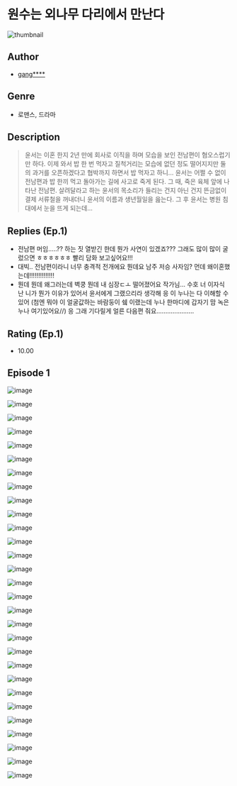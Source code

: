# 원수는 외나무 다리에서 만난다
![thumbnail](https://image-comic.pstatic.net/user_contents_data/challenge_comic/2023/05/23/upload_7377569306457487204_480x623.jpeg)

## Author
- [gang****](https://comic.naver.com/artistTitle?id=366765)

## Genre
- 로맨스, 드라마

## Description
> 윤서는 이혼 한지 2년 만에 회사로 이직을 하며 모습을 보인 전남편이 혐오스럽기만 하다. 이제 와서 밥 한 번 먹자고 질척거리는 모습에 없던 정도 떨어지지만 둘의 과거를 오픈하겠다고 협박까지 하면서 밥 먹자고 하니... 윤서는 어쩔 수 없이 전남편과 밥 한끼 먹고 돌아가는 길에 사고로 죽게 된다. 그 때, 죽은 육체 앞에 나타난 전남편. 살려달라고 하는 윤서의 목소리가 들리는 건지 아닌 건지 뜬금없이 결제 서류철을 꺼내더니 윤서의 이름과 생년월일을 읊는다. 그 후 윤서는 병원 침대에서 눈을 뜨게 되는데...

## Replies (Ep.1)
- 전남편 머임.....?? 하는 짓 열받긴 한데 뭔가 사연이 있겠죠??? 그래도 많이 많이 굴렀으면 ㅎㅎㅎㅎㅎㅎ 빨리 담화 보고싶어요!!!
- 대빅.. 전남편이라니 너무 충격적 전개에요 뭔데요 남주 저승 사자임? 먼데 왜이혼했는데!!!!!!!!!!!!!!
- 뭔데 뭔데 왜그러는데 벽쿵 뭔데 내 심장ㄷㅗ 떨어졌어요 작가님... 수호 너 이자식 난 니가 뭔가 이유가 있어서 윤서에게 그랬으리라 생각해 응 이 누나는 다 이해할 수 있어 (첨엔 뭐야 이 얼굴값하는 바람둥이 쉨 이랬는데 누나 한마디에 갑자기 맘 녹은 누나 여기있어요//) 응 그래 기다릴게 얼른 다음편 줘요.....................

## Rating (Ep.1)
- 10.00

## Episode 1
![image](https://image-comic.pstatic.net/user_contents_data/challenge_comic/2023/05/23/366765/upload_3775197600273622113.jpeg)

![image](https://image-comic.pstatic.net/user_contents_data/challenge_comic/2023/05/23/366765/upload_7017508957337039925.jpeg)

![image](https://image-comic.pstatic.net/user_contents_data/challenge_comic/2023/05/23/366765/upload_3761131531647726390.jpeg)

![image](https://image-comic.pstatic.net/user_contents_data/challenge_comic/2023/05/23/366765/upload_3559082191137878070.jpeg)

![image](https://image-comic.pstatic.net/user_contents_data/challenge_comic/2023/05/23/366765/upload_3977912355818910774.jpeg)

![image](https://image-comic.pstatic.net/user_contents_data/challenge_comic/2023/05/23/366765/upload_3762020156083548729.jpeg)

![image](https://image-comic.pstatic.net/user_contents_data/challenge_comic/2023/05/23/366765/upload_7018359987980611636.jpeg)

![image](https://image-comic.pstatic.net/user_contents_data/challenge_comic/2023/05/23/366765/upload_3904727740870452276.jpeg)

![image](https://image-comic.pstatic.net/user_contents_data/challenge_comic/2023/05/23/366765/upload_3990523951824855654.jpeg)

![image](https://image-comic.pstatic.net/user_contents_data/challenge_comic/2023/05/23/366765/upload_7364623660729185846.jpeg)

![image](https://image-comic.pstatic.net/user_contents_data/challenge_comic/2023/05/23/366765/upload_3834925249496037478.jpeg)

![image](https://image-comic.pstatic.net/user_contents_data/challenge_comic/2023/05/23/366765/upload_4062918898297157989.jpeg)

![image](https://image-comic.pstatic.net/user_contents_data/challenge_comic/2023/05/23/366765/upload_3473795263866757937.jpeg)

![image](https://image-comic.pstatic.net/user_contents_data/challenge_comic/2023/05/23/366765/upload_7077179422489993529.jpeg)

![image](https://image-comic.pstatic.net/user_contents_data/challenge_comic/2023/05/23/366765/upload_3991375863604602168.jpeg)

![image](https://image-comic.pstatic.net/user_contents_data/challenge_comic/2023/05/23/366765/upload_3559588841841177904.jpeg)

![image](https://image-comic.pstatic.net/user_contents_data/challenge_comic/2023/05/23/366765/upload_3616733971011351396.jpeg)

![image](https://image-comic.pstatic.net/user_contents_data/challenge_comic/2023/05/23/366765/upload_7292228508115286114.jpeg)

![image](https://image-comic.pstatic.net/user_contents_data/challenge_comic/2023/05/23/366765/upload_4123382331953133366.jpeg)

![image](https://image-comic.pstatic.net/user_contents_data/challenge_comic/2023/05/23/366765/upload_4135255755487470899.jpeg)

![image](https://image-comic.pstatic.net/user_contents_data/challenge_comic/2023/05/23/366765/upload_3905804175726229601.jpeg)

![image](https://image-comic.pstatic.net/user_contents_data/challenge_comic/2023/05/23/366765/upload_3473454424606913589.jpeg)

![image](https://image-comic.pstatic.net/user_contents_data/challenge_comic/2023/05/23/366765/upload_4123381232461689913.jpeg)

![image](https://image-comic.pstatic.net/user_contents_data/challenge_comic/2023/05/23/366765/upload_3847309061895053872.jpeg)

![image](https://image-comic.pstatic.net/user_contents_data/challenge_comic/2023/05/23/366765/upload_4051379520226420274.jpeg)

![image](https://image-comic.pstatic.net/user_contents_data/challenge_comic/2023/05/23/366765/upload_4136047609933882672.jpeg)

![image](https://image-comic.pstatic.net/user_contents_data/challenge_comic/2023/05/23/366765/upload_3631080188280191078.jpeg)

![image](https://image-comic.pstatic.net/user_contents_data/challenge_comic/2023/05/23/366765/upload_7291669964818375268.jpeg)

![image](https://image-comic.pstatic.net/user_contents_data/challenge_comic/2023/05/23/366765/upload_3905244734710636897.jpeg)
